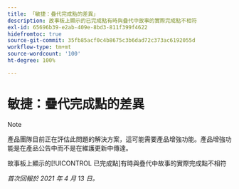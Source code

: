 ```yaml
---
title: 「敏捷：疊代完成點的差異」
description: 故事板上顯示的已完成點有時與疊代中故事的實際完成點不相符
exl-id: 65696b39-e2ab-409e-8bd3-811f399f4622
hidefromtoc: true
source-git-commit: 35fb85acf0c4b8675c3b6dad72c373ac6192055d
workflow-type: tm+mt
source-wordcount: '100'
ht-degree: 100%

---
```


# 敏捷：疊代完成點的差異

<!--Converted to story-->

>[!NOTE]
>
>產品團隊目前正在評估此問題的解決方案，這可能需要產品增強功能。產品增強功能是在產品公告中而不是在維護更新中傳達。

故事板上顯示的[!UICONTROL 已完成點]有時與疊代中故事的實際完成點不相符

_首次回報於 2021 年 4 月 13 日。_
